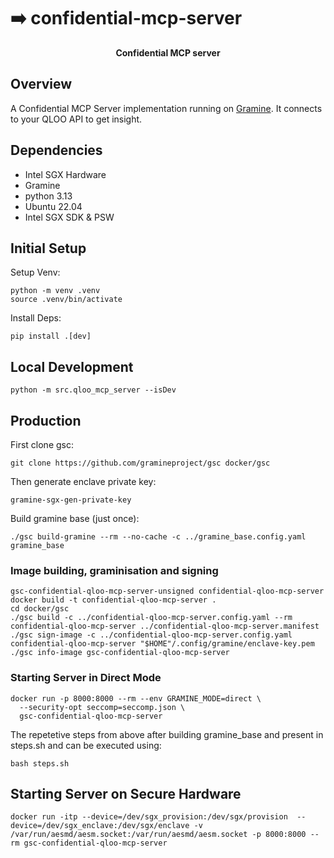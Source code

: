 # ➡️ confidential-mcp-server
<div align="center">

<strong>Confidential MCP server</strong>
</div>

## Overview

A Confidential MCP Server implementation running on [Gramine](https://github.com/gramineproject/gramine). It connects to your QLOO API to get insight.
  
## Dependencies
 - Intel SGX Hardware
 - Gramine
 - python 3.13
 - Ubuntu 22.04
 - Intel SGX SDK & PSW

## Initial Setup
Setup Venv:
```
python -m venv .venv
source .venv/bin/activate
```
Install Deps:
```
pip install .[dev]
```

## Local Development
```
python -m src.qloo_mcp_server --isDev 
```

## Production
First clone gsc:
```
git clone https://github.com/gramineproject/gsc docker/gsc
```
Then generate enclave private key:
```
gramine-sgx-gen-private-key
```
Build gramine base (just once):
```
./gsc build-gramine --rm --no-cache -c ../gramine_base.config.yaml gramine_base
```

### Image building, graminisation and signing
```
gsc-confidential-qloo-mcp-server-unsigned confidential-qloo-mcp-server
docker build -t confidential-qloo-mcp-server .
cd docker/gsc
./gsc build -c ../confidential-qloo-mcp-server.config.yaml --rm confidential-qloo-mcp-server ../confidential-qloo-mcp-server.manifest
./gsc sign-image -c ../confidential-qloo-mcp-server.config.yaml  confidential-qloo-mcp-server "$HOME"/.config/gramine/enclave-key.pem
./gsc info-image gsc-confidential-qloo-mcp-server
```

### Starting Server in Direct Mode
```
docker run -p 8000:8000 --rm --env GRAMINE_MODE=direct \
  --security-opt seccomp=seccomp.json \
  gsc-confidential-qloo-mcp-server
```

The repetetive steps from above after building gramine_base and present in steps.sh and can be executed using:
```
bash steps.sh
```

## Starting Server on Secure Hardware
```
docker run -itp --device=/dev/sgx_provision:/dev/sgx/provision  --device=/dev/sgx_enclave:/dev/sgx/enclave -v /var/run/aesmd/aesm.socket:/var/run/aesmd/aesm.socket -p 8000:8000 --rm gsc-confidential-qloo-mcp-server
```
